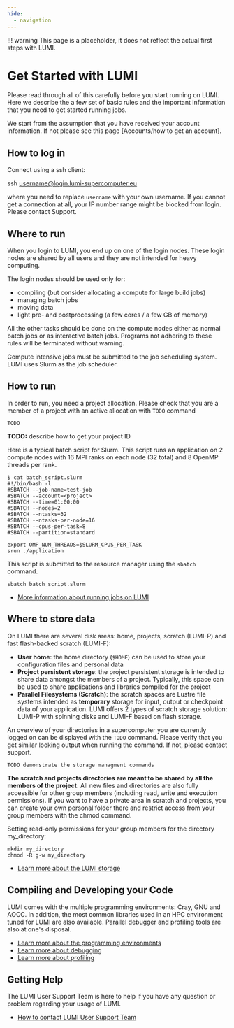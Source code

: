 ```yaml
---
hide:
  - navigation
---
```


!!! warning
    This page is a placeholder, it does not reflect the actual first steps with
    LUMI.

# Get Started with LUMI

Please read through all of this carefully before you start running on LUMI. Here
we describe the a few set of basic rules and the important information that you
need to get started running jobs.

We start from the assumption that you have received your account information.
If not please see this page [Accounts/how to get an account].

## How to log in

Connect using a ssh client:

ssh username@login.lumi-supercomputer.eu

where you need to replace `username` with your own username. If you cannot get 
a connection at all, your IP number range might be blocked from login. 
Please contact Support.

## Where to run

When you login to LUMI, you end up on one of the login nodes. These login nodes
are shared by all users and they are not intended for heavy computing.

The login nodes should be used only for:

- compiling (but consider allocating a compute for large build jobs)
- managing batch jobs
- moving data
- light pre- and postprocessing (a few cores / a few GB of memory)

All the other tasks should be done on the compute nodes either as normal batch
jobs or as interactive batch jobs. Programs not adhering to these rules will be
terminated without warning.

Compute intensive jobs must be submitted to the job scheduling system. LUMI uses
Slurm as the job scheduler.

## How to run

In order to run, you need a project allocation. Please check that you are a member
of a project with an active allocation with `TODO` command

```
TODO
```

**TODO:** describe how to get your project ID

Here is a typical batch script for Slurm. This script runs an application
on 2 compute nodes with 16 MPI ranks on each node (32 total) and 8 OpenMP 
threads per rank.

```
$ cat batch_script.slurm
#!/bin/bash -l
#SBATCH --job-name=test-job
#SBATCH --account=<project>
#SBATCH --time=01:00:00
#SBATCH --nodes=2
#SBATCH --ntasks=32
#SBATCH --ntasks-per-node=16
#SBATCH --cpus-per-task=8
#SBATCH --partition=standard

export OMP_NUM_THREADS=$SLURM_CPUS_PER_TASK
srun ./application
```

This script is submitted to the resource manager using the `sbatch` command.

```
sbatch batch_script.slurm
```

- [More information about running jobs on LUMI](../computing/index.md)

## Where to store data

On LUMI there are several disk areas: home, projects, scratch (LUMI-P) and fast 
flash-backed scratch (LUMI-F):

- **User home**: the home directory (`$HOME`) can be used to store your 
  configuration files and personal data
- **Project persistent storage**: the project persistent storage is intended to 
  share data amongst the members of a project. Typically, this space can be used
  to share applications and libraries compiled for the project
- **Parallel Filesystems (Scratch)**: the scratch spaces are Lustre file systems
  intended as **temporary** storage for input, output or checkpoint data of 
  your application. LUMI offers 2 types of scratch storage solution: LUMI-P 
  with spinning disks and LUMI-F based on flash storage.

An overview of your directories in a supercomputer you are currently logged on
can be displayed with the `TODO` command. Please verify that you get
similar looking output when running the command. If not, please contact support.

```
TODO demonstrate the storage managment commands
```
    
**The scratch and projects directories are meant to be shared by all the members
of the project**. All new files and directories are also fully accessible for 
other group members (including read, write and execution permissions). If you 
want to have a private area in scratch and projects, you can create your own 
personal folder there and restrict access from your group members with the 
chmod command.

Setting read-only permissions for your group members for the directory my_directory:

    mkdir my_directory
    chmod -R g-w my_directory

- [Learn more about the LUMI storage](../storage/index.md)

## Compiling and Developing your Code

LUMI comes with the multiple programming environments: Cray, GNU and AOCC. 
In addition, the most common libraries used in an HPC environment tuned for LUMI
are also available. Parallel debugger and profiling tools are also at one's 
disposal.

- [Learn more about the programming environments](../development/compiling/prgenv.md)
- [Learn more about debugging](../development/debugging/gdb4hpc.md)
- [Learn more about profiling](../development/profiling/index.md)

## Getting Help

The LUMI User Support Team is here to help if you have any question or problem
regarding your usage of LUMI.

- [How to contact LUMI User Support Team](../generic/helpdesk.md)